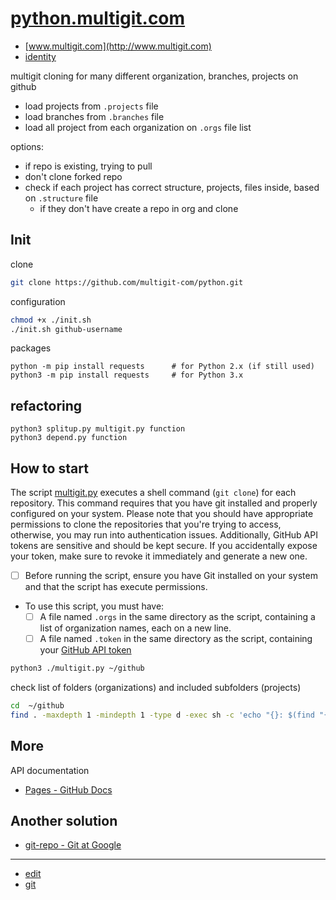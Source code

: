 # [python.multigit.com](http://python.multigit.com)

+ [www.multigit.com](http://www.multigit.com)
+ [identity](http://identity.multigit.com)


multigit cloning for many different organization, branches, projects on github
+ load projects from `.projects` file
+ load branches from `.branches` file
+ load all project from each organization on `.orgs` file list
  
options:
  + if repo is existing, trying to pull
  + don't clone forked repo
  + check if each project has correct structure, projects, files inside, based on `.structure` file
    + if they don't have create a repo in org and clone 


## Init

clone
```bash
git clone https://github.com/multigit-com/python.git
```

configuration
```bash
chmod +x ./init.sh
./init.sh github-username
```

packages
```shell
python -m pip install requests      # for Python 2.x (if still used)
python3 -m pip install requests     # for Python 3.x
```


## refactoring

```shell
python3 splitup.py multigit.py function
python3 depend.py function
```


## How to start

The script [multigit.py](multigit.py) executes a shell command (`git clone`) for each repository. This command requires that you have git installed and properly configured on your system.
Please note that you should have appropriate permissions to clone the repositories that you're trying to access, otherwise, you may run into authentication issues. Additionally, GitHub API tokens are sensitive and should be kept secure. If you accidentally expose your token, make sure to revoke it immediately and generate a new one.

+ [ ] Before running the script, ensure you have Git installed on your system and that the script has execute permissions.
+ To use this script, you must have:
  + [ ] A file named `.orgs` in the same directory as the script, containing a list of organization names, each on a new line.
  + [ ] A file named `.token` in the same directory as the script, containing your [GitHub API token](https://github.com/settings/tokens)
 
```bash
python3 ./multigit.py ~/github
```

check list of folders (organizations) and included subfolders (projects)
```bash
cd  ~/github
find . -maxdepth 1 -mindepth 1 -type d -exec sh -c 'echo "{}: $(find "{}" -maxdepth 1 -mindepth 1 -type d | wc -l)"' \;
```


## More

API documentation
+ [Pages - GitHub Docs](https://docs.github.com/en/rest/pages/pages?apiVersion=2022-11-28#create-a-apiname-pages-site)

## Another solution
+ [git-repo - Git at Google](https://gerrit.googlesource.com/git-repo)


---

+ [edit](https://github.com/multigit-com/python/edit/main/README.md)
+ [git](https://github.com/multigit-com/) 